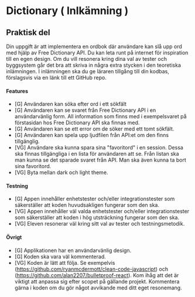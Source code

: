 # Dictionary ( Inlkämning )
## Praktisk del

Din uppgift är att implementera en ordbok där användare kan slå upp ord med hjälp av
Free Dictionary API. Du kan leta runt på internet för inspiration till en egen design.
Om du vill resonera kring dina val av tester och byggsystem går det bra att skriva in
några extra stycken i den teoretiska inlämningen. I inlämningen ska du ge läraren
tillgång till din kodbas, förslagsvis via en länk till ett GitHub repo.

#### Features
* [G] Användaren kan söka efter ord i ett sökfält
* [G] Användaren kan se svaret från Free Dictionary API i en användarvänlig form.
All information som finns med i exempelsvaret på förstasidan hos Free
Dictionary API ska finnas med.
* [G] Användaren kan se ett error om de söker med ett tomt sökfält.
* [G] Användaren kan spela upp ljudfilen från API:et om den finns tillgänglig.
* [VG] Användare ska kunna spara sina "favoritord" i en session. Dessa ska finnas
tillgängliga i en lista för användaren att se. Från listan ska man kunna se det
sparade svaret från API. Man ska även kunna ta bort sina favoritord.
* [VG] Byta mellan dark och light theme.

#### Testning
* [G] Appen innehåller enhetstester och/eller integrationstester som säkerställer
att koden huvudsakligen fungerar som den ska.
* [VG] Appen innehåller väl valda enhetstester och/eller integrationstester som
säkerställer att koden i hög utsträckning fungerar som den ska.
* [VG] Eleven resonerar väl kring sitt val av tester och testningsmetodik.

#### Övrigt
* [G] Applikationen har en användarvänlig design.
* [G] Koden ska vara väl kommenterad.
* [VG] Koden är lätt att följa. Se exempelvis
(https://github.com/ryanmcdermott/clean-code-javascript) och
(https://github.com/alan2207/bulletproof-react). Kom ihåg att det är viktigt
att anpassa sig efter scopet på gällande projekt. Kommentera gärna i koden om
du gör något avvikande med ditt eget resonemang.

